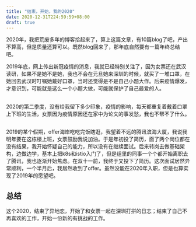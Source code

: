 ```yaml
---
title: "结束，开始，我的2020"
date: 2020-12-31T224:59:59+08:00
draft: true
---
```



2020年，我把荒废多年的博客拾起来了，算上这篇文章，有10篇blog了吧，产出不算高，但是质量还算可以。既然blog回来了，那年底自然要有一篇年终总结吧。


2019年底，网上传出新冠疫情的消息，我就已经特别关注了，因为女票还在武汉读研，如果不是她不是她，我也不会在元旦她来深圳的时候，就买了一堆口罩，在她回去武汉时叮嘱她戴好口罩，当时还觉得是不是自己小题大作。后来疫情爆发，才意识到，可能就是这么一个小题大做，可能就保护了自己最爱的人。

##
2020的第二季度，没有给我留下多少印象，疫情的影响，每天都重复着戴着口罩上下班的生活，女票因为疫情原因还在家中为论文的事发愁，我也不帮不了什么。


## 
2019的某个假期，offer海岸吃吃完饭瞎逛，我望着不远的腾讯滨海大厦，我说我明年要在这栋楼上班，女票鼓励我说加油。于是年初投了简历，面了两个岗位都在没有结果，我开始怀疑自己的能力，所以没有在继续面试。后来转岗去做基础架构，边做边学，基本上把k8s和istio入门了，但是组里的同事一个个都开始离职去了腾讯，我也逐渐开始焦虑。在双十一前，我终于又投下了简历。这次面试居然异常顺利，一个半月后，我居然收到了offer。虽然没能在2020年入职，但是也算实现了2019年的愿望吧。

## 总结
这个2020，结束了异地恋，开始了和女票一起在深圳打拼的日志；结束了自己不再喜欢的工作，开始一份新的有挑战的工作。

